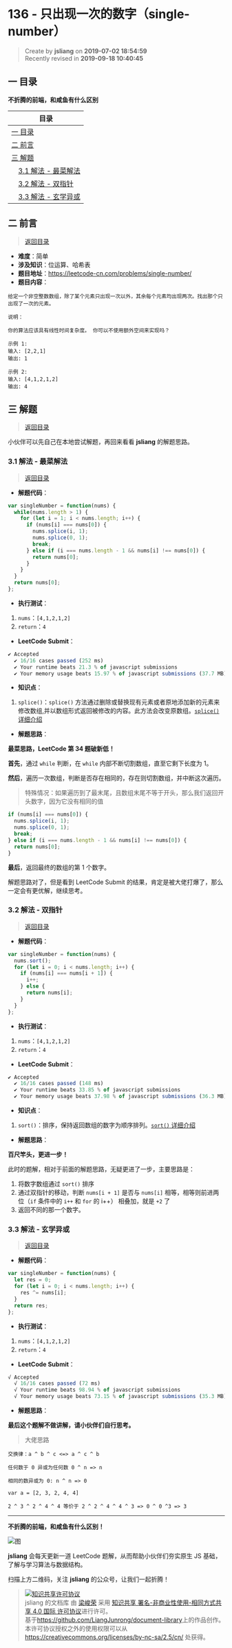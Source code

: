 136 - 只出现一次的数字（single-number）
===

> Create by **jsliang** on **2019-07-02 18:54:59**  
> Recently revised in **2019-09-18 10:40:45**

## <a name="chapter-one" id="chapter-one">一 目录</a>

**不折腾的前端，和咸鱼有什么区别**

| 目录 |
| --- | 
| [一 目录](#chapter-one) | 
| <a name="catalog-chapter-two" id="catalog-chapter-two"></a>[二 前言](#chapter-two) |
| <a name="catalog-chapter-three" id="catalog-chapter-three"></a>[三 解题](#chapter-three) |
| &emsp;[3.1 解法 - 最菜解法](#chapter-three-one) |
| &emsp;[3.2 解法 - 双指针](#chapter-three-two) |
| &emsp;[3.3 解法 - 玄学异或](#chapter-three-three) |

## <a name="chapter-two" id="chapter-two">二 前言</a>

> [返回目录](#chapter-one)

* **难度**：简单
* **涉及知识**：位运算、哈希表
* **题目地址**：https://leetcode-cn.com/problems/single-number/
* **题目内容**：

```
给定一个非空整数数组，除了某个元素只出现一次以外，其余每个元素均出现两次。找出那个只出现了一次的元素。

说明：

你的算法应该具有线性时间复杂度。 你可以不使用额外空间来实现吗？

示例 1:
输入: [2,2,1]
输出: 1

示例 2:
输入: [4,1,2,1,2]
输出: 4
```

## <a name="chapter-three" id="chapter-three">三 解题</a>

> [返回目录](#chapter-one)

小伙伴可以先自己在本地尝试解题，再回来看看 **jsliang** 的解题思路。

### <a name="chapter-three-one" id="chapter-three-one">3.1 解法 - 最菜解法</a>

> [返回目录](#chapter-one)

* **解题代码**：

```js
var singleNumber = function(nums) {
  while(nums.length > 1) {
    for (let i = 1; i < nums.length; i++) {
      if (nums[i] === nums[0]) {
        nums.splice(i, 1);
        nums.splice(0, 1);
        break;
      } else if (i === nums.length - 1 && nums[i] !== nums[0]) {
        return nums[0];
      }
    }
  }
  return nums[0];
};
```

* **执行测试**：

1. `nums`：`[4,1,2,1,2]`
2. `return`：`4`

* **LeetCode Submit**：

```js
✔ Accepted
  ✔ 16/16 cases passed (252 ms)
  ✔ Your runtime beats 21.3 % of javascript submissions
  ✔ Your memory usage beats 15.97 % of javascript submissions (37.7 MB)
```

* **知识点**：

1. `splice()`：`splice()` 方法通过删除或替换现有元素或者原地添加新的元素来修改数组,并以数组形式返回被修改的内容。此方法会改变原数组。[`splice()` 详细介绍](https://github.com/LiangJunrong/document-library/blob/master/JavaScript-library/JavaScript/%E5%86%85%E7%BD%AE%E5%AF%B9%E8%B1%A1/Array/splice.md)

* **解题思路**：

**最菜思路，LeetCode 第 34 题破新低！**

**首先**，通过 `while` 判断，在 `while` 内部不断切割数组，直至它剩下长度为 1。

**然后**，遍历一次数组，判断是否存在相同的，存在则切割数组，并中断这次遍历。

> 特殊情况：如果遍历到了最末尾，且数组末尾不等于开头，那么我们返回开头数字，因为它没有相同的值

```js
if (nums[i] === nums[0]) {
  nums.splice(i, 1);
  nums.splice(0, 1);
  break;
} else if (i === nums.length - 1 && nums[i] !== nums[0]) {
  return nums[0];
}
```

**最后**，返回最终的数组的第 1 个数字。

解题思路对了，但是看到 LeetCode Submit 的结果，肯定是被大佬打爆了，那么一定会有更优解，继续思考。

### <a name="chapter-three-two" id="chapter-three-two">3.2 解法 - 双指针</a>

> [返回目录](#chapter-one)

* **解题代码**：

```js
var singleNumber = function(nums) {
  nums.sort();
  for (let i = 0; i < nums.length; i++) {
    if (nums[i] === nums[i + 1]) {
      i++;
    } else {
      return nums[i];
    }
  }
};
```

* **执行测试**：

1. `nums`：`[4,1,2,1,2]`
2. `return`：`4`

* **LeetCode Submit**：

```js
✔ Accepted
  ✔ 16/16 cases passed (148 ms)
  ✔ Your runtime beats 33.85 % of javascript submissions
  ✔ Your memory usage beats 37.98 % of javascript submissions (36.3 MB)
```

* **知识点**：

1. `sort()`：排序，保持返回数组的数字为顺序排列。[`sort()` 详细介绍](https://github.com/LiangJunrong/document-library/blob/master/JavaScript-library/JavaScript/%E5%86%85%E7%BD%AE%E5%AF%B9%E8%B1%A1/Array/sort.md)

* **解题思路**：

**百尺竿头，更进一步！**

此时的题解，相对于前面的解题思路，无疑更进了一步，主要思路是：

1. 将数字数组通过 `sort()` 排序
2. 通过双指针的移动，判断 `nums[i + 1]` 是否与 `nums[i]` 相等，相等则前进两位（`if` 条件中的 `i++` 和 `for` 的 i++） 相叠加，就是 `+2` 了
3. 返回不同的那一个数字。

### <a name="chapter-three-three" id="chapter-three-three">3.3 解法 - 玄学异或</a>

> [返回目录](#chapter-one)

* **解题代码**：

```js
var singleNumber = function(nums) {
  let res = 0;
  for (let i = 0; i < nums.length; i++) {
    res ^= nums[i];
  }
  return res;
};
```

* **执行测试**：

1. `nums`：`[4,1,2,1,2]`
2. `return`：`4`

* **LeetCode Submit**：

```js
√ Accepted
  √ 16/16 cases passed (72 ms)
  √ Your runtime beats 98.94 % of javascript submissions
  √ Your memory usage beats 73.15 % of javascript submissions (35.3 MB)
```

* **解题思路**：

**最后这个题解不做讲解，请小伙伴们自行思考。**

> 大佬思路

```
交换律：a ^ b ^ c <=> a ^ c ^ b

任何数于 0 异或为任何数 0 ^ n => n

相同的数异或为 0: n ^ n => 0

var a = [2, 3, 2, 4, 4]

2 ^ 3 ^ 2 ^ 4 ^ 4 等价于 2 ^ 2 ^ 4 ^ 4 ^ 3 => 0 ^ 0 ^3 => 3
```

---

**不折腾的前端，和咸鱼有什么区别！**

![图](../../../public-repertory/img/z-small-wechat-public-address.jpg)

**jsliang** 会每天更新一道 LeetCode 题解，从而帮助小伙伴们夯实原生 JS 基础，了解与学习算法与数据结构。

扫描上方二维码，关注 **jsliang** 的公众号，让我们一起折腾！

> <a rel="license" href="http://creativecommons.org/licenses/by-nc-sa/4.0/"><img alt="知识共享许可协议" style="border-width:0" src="https://i.creativecommons.org/l/by-nc-sa/4.0/88x31.png" /></a><br /><span xmlns:dct="http://purl.org/dc/terms/" property="dct:title">jsliang 的文档库</span> 由 <a xmlns:cc="http://creativecommons.org/ns#" href="https://github.com/LiangJunrong/document-library" property="cc:attributionName" rel="cc:attributionURL">梁峻荣</a> 采用 <a rel="license" href="http://creativecommons.org/licenses/by-nc-sa/4.0/">知识共享 署名-非商业性使用-相同方式共享 4.0 国际 许可协议</a>进行许可。<br />基于<a xmlns:dct="http://purl.org/dc/terms/" href="https://github.com/LiangJunrong/document-library" rel="dct:source">https://github.com/LiangJunrong/document-library</a>上的作品创作。<br />本许可协议授权之外的使用权限可以从 <a xmlns:cc="http://creativecommons.org/ns#" href="https://creativecommons.org/licenses/by-nc-sa/2.5/cn/" rel="cc:morePermissions">https://creativecommons.org/licenses/by-nc-sa/2.5/cn/</a> 处获得。
